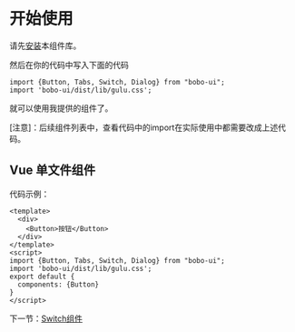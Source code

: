 # 开始使用
请先[安装](#/doc/install)本组件库。

然后在你的代码中写入下面的代码

```
import {Button, Tabs, Switch, Dialog} from "bobo-ui";
import 'bobo-ui/dist/lib/gulu.css';
```

就可以使用我提供的组件了。

[注意]：后续组件列表中，查看代码中的import在实际使用中都需要改成上述代码。

## Vue 单文件组件

代码示例：

```
<template>
  <div>
    <Button>按钮</Button>
  </div>
</template>
<script>
import {Button, Tabs, Switch, Dialog} from "bobo-ui";
import 'bobo-ui/dist/lib/gulu.css';
export default {
  components: {Button}
}
</script>
```

下一节：[Switch组件](#/doc/switch)